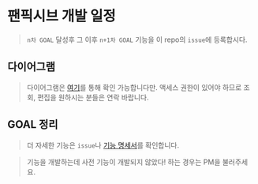 # 팬픽시브 개발 일정

> `n차 GOAL` 달성후 그 이후 `n+1차 GOAL` 기능을 이 repo의 `issue`에 등록합시다.

## 다이어그램

> 다이어그램은 [여기](https://drive.google.com/drive/folders/10iy6rxbVwX5AmqDOu_EE52_bU86PB4jC?usp=sharing)를 통해 확인 가능합니다만. 액세스 권한이 있어야 하므로 조회, 편집을 원하시는 분들은 연락 바랍니다. 

## GOAL 정리

> 더 자세한 기능은 `issue`나 [기능 명세서](FD.md)를 확인합니다.

> 기능을 개발하는데 사전 기능이 개발되지 않았다! 하는 경우는 PM을 불러주세요.
